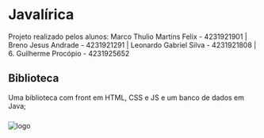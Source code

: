 # Javalírica
Projeto realizado pelos alunos: Marco Thulio Martins Felix - 4231921901 | Breno Jesus Andrade - 4231921291 | Leonardo Gabriel Silva - 4231921808 | 6. Guilherme Procópio - 4231925652
## Biblioteca
Uma biblioteca com front em HTML, CSS e JS e um banco de dados em Java;
###
![logo](https://github.com/user-attachments/assets/0b6e0e0e-ba09-4b3b-be58-3a0fded893b2)
